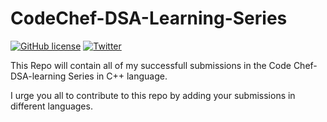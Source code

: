 # CodeChef-DSA-Learning-Series
[![GitHub license](https://img.shields.io/github/license/themohitpapneja/CodeChef-DSA-Learning-Series)](https://github.com/themohitpapneja/CodeChef-DSA-Learning-Series/blob/master/LICENSE) <a href="https://twitter.com/intent/tweet?text=Check out this awesome repository that I found. :&url=https%3A%2F%2Fgithub.com%2Fthemohitpapneja%2FCodeChef-DSA-Learning-Series"><img alt="Twitter" src="https://img.shields.io/twitter/url?style=social&url=https%3A%2F%2Fgithub.com%2Fthemohitpapneja%2FCodeChef-DSA-Learning-Series"></a>

This Repo will contain all of my successfull submissions in the Code Chef-DSA-learning Series in C++ language.

I urge you all to contribute to this repo by adding your submissions in different languages.

